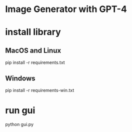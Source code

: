# Image Generator with GPT-4

# install library
## MacOS and Linux
pip install -r requirements.txt
## Windows
pip install -r requirements-win.txt

# run gui
python gui.py

